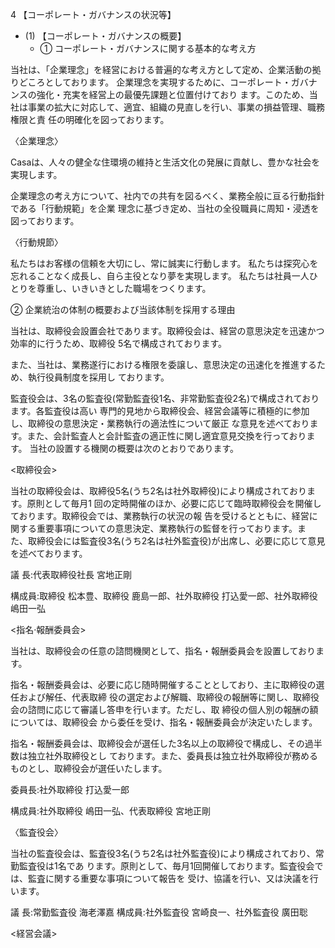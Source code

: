 4 【コーポレート・ガバナンスの状況等】

- (1) 【コーポレート・ガバナンスの概要】
  - ① コーポレート・ガバナンスに関する基本的な考え方

当社は、「企業理念」を経営における普遍的な考え方として定め、企業活動の拠りどころとしております。 企業理念を実現するために、コーポレート・ガバナンスの強化・充実を経営上の最優先課題と位置付けており ます。このため、当社は事業の拡大に対応して、適宜、組織の見直しを行い、事業の損益管理、職務権限と責 任の明確化を図っております。

〈企業理念〉

Casaは、人々の健全な住環境の維持と生活文化の発展に貢献し、豊かな社会を実現します。

企業理念の考え方について、社内での共有を図るべく、業務全般に亘る行動指針である「行動規範」を企業 理念に基づき定め、当社の全役職員に周知・浸透を図っております。

〈行動規節〉

私たちはお客様の信頼を大切にし、常に誠実に行動します。 私たちは探究心を忘れることなく成長し、自ら主役となり夢を実現します。 私たちは社員一人ひとりを尊重し、いきいきとした職場をつくります。

② 企業統治の体制の概要および当該体制を採用する理由

当社は、取締役会設置会社であります。取締役会は、経営の意思決定を迅速かつ効率的に行うため、取締役 5名で構成されております。

また、当社は、業務遂行における権限を委譲し、意思決定の迅速化を推進するため、執行役員制度を採用し ております。

監査役会は、3名の監査役(常勤監査役1名、非常勤監査役2名)で構成されております。各監査役は高い 専門的見地から取締役会、経営会議等に積極的に参加し、取締役の意思決定・業務執行の適法性について厳正 な意見を述べております。また、会計監査人と会計監査の適正性に関し適宜意見交換を行っております。 当社の設置する機関の概要は次のとおりであります。

<取締役会>

当社の取締役会は、取締役5名(うち2名は社外取締役)により構成されております。原則として毎月1 回の定時開催のほか、必要に応じて臨時取締役会を開催しております。取締役会では、業務執行の状況の報 告を受けるとともに、経営に関する重要事項についての意思決定、業務執行の監督を行っております。ま た、取締役会には監査役3名(うち2名は社外監査役)が出席し、必要に応じて意見を述べております。

議 長:代表取締役社長 宮地正剛

構成員:取締役 松本豊、取締役 鹿島一郎、社外取締役 打込愛一郎、社外取締役 嶋田一弘

<指名·報酬委員会>

当社は、取締役会の任意の諮問機関として、指名・報酬委員会を設置しております。

指名・報酬委員会は、必要に応じ随時開催することとしており、主に取締役の選任および解任、代表取締 役の選定および解職、取締役の報酬等に関し、取締役会の諮問に応じて審議し答申を行います。ただし、取 締役の個人別の報酬の額については、取締役会 から委任を受け、指名・報酬委員会が決定いたします。

指名・報酬委員会は、取締役会が選任した3名以上の取締役で構成し、その過半数は独立社外取締役とし ております。また、委員長は独立社外取締役が務めるものとし、取締役会が選任いたします。

委員長:社外取締役 打込愛一郎

構成員:社外取締役 嶋田一弘、代表取締役 宮地正剛

〈監査役会〉

当社の監査役会は、監査役3名(うち2名は社外監査役)により構成されており、常勤監査役は1名であ ります。原則として、毎月1回開催しております。監査役会では、監査に関する重要な事項について報告を 受け、協議を行い、又は決議を行います。

議 長:常勤監査役 海老澤嘉 構成員:社外監査役 宮崎良一、社外監査役 廣田聡

<経営会議>